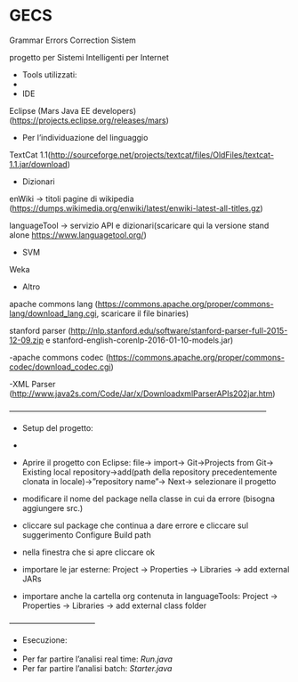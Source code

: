 # GECS
Grammar Errors Correction Sistem 

progetto per Sistemi Intelligenti per Internet 

- Tools utilizzati:
-
- IDE

 Eclipse (Mars Java EE developers) (https://projects.eclipse.org/releases/mars)


- Per l’individuazione del linguaggio

 TextCat 1.1(http://sourceforge.net/projects/textcat/files/OldFiles/textcat-1.1.jar/download)


- Dizionari

 enWiki -> titoli pagine di wikipedia (https://dumps.wikimedia.org/enwiki/latest/enwiki-latest-all-titles.gz)


languageTool -> servizio API e dizionari(scaricare qui la versione stand alone https://www.languagetool.org/)



- SVM

Weka

- Altro

apache commons lang (https://commons.apache.org/proper/commons-lang/download_lang.cgi, scaricare il file binaries)

stanford parser (http://nlp.stanford.edu/software/stanford-parser-full-2015-12-09.zip  e   stanford-english-corenlp-2016-01-10-models.jar)


-apache commons codec (https://commons.apache.org/proper/commons-codec/download_codec.cgi)


-XML Parser (http://www.java2s.com/Code/Jar/x/DownloadxmlParserAPIs202jar.htm)

—————————————————————————————————
- Setup del progetto:
- 
- Aprire il progetto con Eclipse: file-> import-> Git->Projects from Git-> Existing local repository->add(path della repository precedentemente clonata in locale)->”repository name”-> Next-> selezionare il progetto

- modificare il nome del package nella classe in cui da errore (bisogna aggiungere src.)

- cliccare sul package che continua a dare errore e cliccare sul suggerimento Configure Build path

- nella finestra che si apre cliccare ok

- importare le jar esterne: Project -> Properties -> Libraries -> add external JARs 

- importare anche la cartella org contenuta in languageTools: Project -> Properties -> Libraries -> add external class folder

———————————
- Esecuzione: 
- 
- Per far partire l’analisi real time: *Run.java*
- Per far partire l’analisi batch: *Starter.java*


